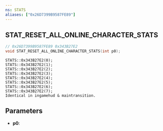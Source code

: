 ```yaml
---
ns: STATS
aliases: ["0x26D7399B9587FE89"]
---
```

## STAT_RESET_ALL_ONLINE_CHARACTER_STATS

```c
// 0x26D7399B9587FE89 0x343B27E2
void STAT_RESET_ALL_ONLINE_CHARACTER_STATS(int p0);
```

```
STATS::0x343B27E2(0);  
STATS::0x343B27E2(1);  
STATS::0x343B27E2(2);  
STATS::0x343B27E2(3);  
STATS::0x343B27E2(4);  
STATS::0x343B27E2(5);  
STATS::0x343B27E2(6);  
STATS::0x343B27E2(7);  
Identical in ingamehud & maintransition.  
```

## Parameters
* **p0**: 

